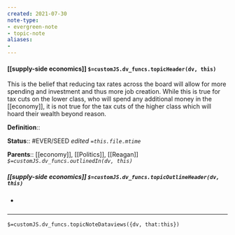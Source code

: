 ```yaml
---
created: 2021-07-30
note-type: 
- evergreen-note
- topic-note
aliases:
- 
---
```


#### [[supply-side economics]] `$=customJS.dv_funcs.topicHeader(dv, this)`
This is the belief that reducing tax rates across the board will allow for more spending and investment and thus more job creation. While this is true for tax cuts on the lower class, who will spend any additional money in the [[economy]], it is not true for the tax cuts of the higher class which will hoard their wealth beyond reason.

**Definition**::

**Status**:: #EVER/SEED 
*edited `=this.file.mtime`*

**Parents**:: [[economy]], [[Politics]], [[Reagan]]
*`$=customJS.dv_funcs.outlinedIn(dv, this)`*

##### [[supply-side economics]] `$=customJS.dv_funcs.topicOutlineHeader(dv, this)`
- 

### <hr class="dataviews"/>

`$=customJS.dv_funcs.topicNoteDataviews({dv, that:this})`
